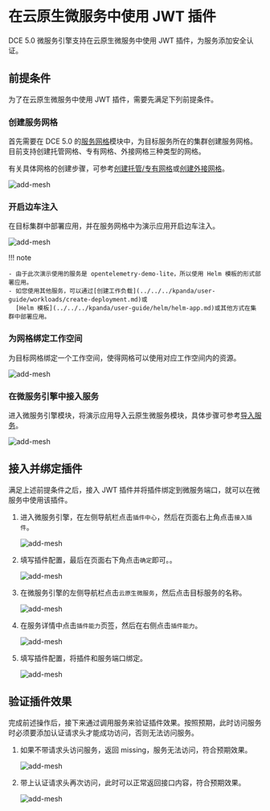 # 在云原生微服务中使用 JWT 插件

DCE 5.0 微服务引擎支持在云原生微服务中使用 JWT 插件，为服务添加安全认证。

## 前提条件

为了在云原生微服务中使用 JWT 插件，需要先满足下列前提条件。

### 创建服务网格

首先需要在 DCE 5.0 的[服务网格](../../../mspider/intro/index.md)模块中，为目标服务所在的集群创建服务网格。
目前支持创建托管网格、专有网格、外接网格三种类型的网格。

有关具体网格的创建步骤，可参考[创建托管/专有网格](../../../mspider/user-guide/service-mesh/README.md)或[创建外接网格](../../../mspider/user-guide/service-mesh/external-mesh.md)。

![add-mesh](https://docs.daocloud.io/daocloud-docs-images/docs/zh/docs/skoala/images/br-jwt01.png)

### 开启边车注入

在目标集群中部署应用，并在服务网格中为演示应用开启边车注入。

![add-mesh](https://docs.daocloud.io/daocloud-docs-images/docs/zh/docs/skoala/images/br-jwt02.png)

!!! note

    - 由于此次演示使用的服务是 opentelemetry-demo-lite，所以使用 Helm 模板的形式部署应用。
    - 如您使用其他服务，可以通过[创建工作负载](../../../kpanda/user-guide/workloads/create-deployment.md)或
      [Helm 模板](../../../kpanda/user-guide/helm/helm-app.md)或其他方式在集群中部署应用。

### 为网格绑定工作空间

为目标网格绑定一个工作空间，使得网格可以使用对应工作空间内的资源。

![add-mesh](https://docs.daocloud.io/daocloud-docs-images/docs/zh/docs/skoala/images/br-jwt03.png)

### 在微服务引擎中接入服务

进入微服务引擎模块，将演示应用导入云原生微服务模块，具体步骤可参考[导入服务](../../cloud-ms/index.md)。

![add-mesh](https://docs.daocloud.io/daocloud-docs-images/docs/zh/docs/skoala/images/br-jwt04.png)

## 接入并绑定插件

满足上述前提条件之后，接入 JWT 插件并将插件绑定到微服务端口，就可以在微服务中使用该插件。

1. 进入微服务引擎，在左侧导航栏点击`插件中心`，然后在页面右上角点击`接入插件`。

    ![add-mesh](https://docs.daocloud.io/daocloud-docs-images/docs/zh/docs/skoala/images/br-jwt05.png)

2. 填写插件配置，最后在页面右下角点击`确定`即可。。

    ![add-mesh](https://docs.daocloud.io/daocloud-docs-images/docs/zh/docs/skoala/images/br-jwt06.png)

3. 在微服务引擎的左侧导航栏点击`云原生微服务`，然后点击目标服务的名称。

    ![add-mesh](https://docs.daocloud.io/daocloud-docs-images/docs/zh/docs/skoala/images/br-jwt07.png)

4. 在服务详情中点击`插件能力`页签，然后在右侧点击`插件能力`。

    ![add-mesh](https://docs.daocloud.io/daocloud-docs-images/docs/zh/docs/skoala/images/br-jwt08.png)

5. 填写插件配置，将插件和服务端口绑定。
  
    ![add-mesh](https://docs.daocloud.io/daocloud-docs-images/docs/zh/docs/skoala/images/br-jwt09.png)

## 验证插件效果

完成前述操作后，接下来通过调用服务来验证插件效果。按照预期，此时访问服务时必须要添加认证请求头才能成功访问，否则无法访问服务。

1. 如果不带请求头访问服务，返回 missing，服务无法访问，符合预期效果。

    ![add-mesh](https://docs.daocloud.io/daocloud-docs-images/docs/zh/docs/skoala/images/br-jwt10.png)

2. 带上认证请求头再次访问，此时可以正常返回接口内容，符合预期效果。

    ![add-mesh](https://docs.daocloud.io/daocloud-docs-images/docs/zh/docs/skoala/images/br-jwt11.png)
